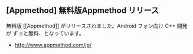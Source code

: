 ## [Appmethod] 無料版Appmethod リリース

無料版 [[Appmethod]] がリリースされました。Android フォン向け C++ 開発が ずっと無料、となっています。

* http://www.appmethod.com/jp/
